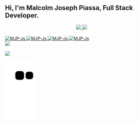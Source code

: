 ## Hi, I'm Malcolm Joseph Piassa, Full Stack Developer.
<div align="center">
  <a href="https://github.com/MalcolmJP">
  <img height="110em" src="https://github-readme-stats.vercel.app/api?username=MalcolmJP&show_icons=true&theme=tokyonight&include_all_commits=true&count_private=true"/>
  <img height="110em" src="https://github-readme-stats.vercel.app/api/top-langs/?username=MalcolmJP&layout=compact&langs_count=7&theme=tokyonight"/>
</div>
  
  
<div style="display: inline_block"><br>
 <img align="center" alt="MJP-Js" height="50" width="60" src="https://cdn.jsdelivr.net/gh/devicons/devicon/icons/html5/html5-original-wordmark.svg" />
 <img align="center" alt="MJP-Js" height="50" width="60" src="https://cdn.jsdelivr.net/gh/devicons/devicon/icons/css3/css3-original-wordmark.svg" />
 <img align="center" alt="MJP-Js" height="50" width="60" src="https://cdn.jsdelivr.net/gh/devicons/devicon/icons/javascript/javascript-original.svg" />
 <img align="center" alt="MJP-Js" height="50" width="60" src="https://cdn.jsdelivr.net/gh/devicons/devicon/icons/python/python-original.svg" />      
</div>
  
  
<div>
  <a href = "mailto:piassamalcolm@gmail.com"><img src="https://img.shields.io/badge/-Gmail-%23333?style=for-the-badge&logo=gmail&logoColor=white" target="_blank"></a>
  
  <a href="https://www.linkedin.com/in/malcolm-piassa-68aa16252/" target="_blank"><img src="https://img.shields.io/badge/LinkedIn-0077B5?style=for-the-badge&logo=linkedin&logoColor=white" target="_blank"></a> 
 
  ![Snake animation](https://github.com/rafaballerini/rafaballerini/blob/output/github-contribution-grid-snake.svg)
 </div>
